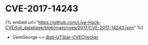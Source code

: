 # CVE-2017-14243
{% embed url="https://github.com/Live-Hack-CVE/full_database/blob/main/cves/2017/CVE-2017-14243.json" %}

* GemGeorge ~> [iBall-UTStar-CVEChecker](https://www.alice-snow.ru/2017/database/cve-2017-14243/iball-utstar-cvechecker-gemgeorge)